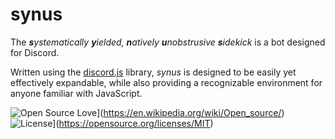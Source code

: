 # synus
The _**s**ystematically **y**ielded, **n**atively **u**nobstrusive **s**idekick_ is a bot designed for Discord.

Written using the [discord.js](https://discord.js.org/#/) library, _synus_ is designed to be easily yet effectively expandable, while also providing a recognizable environment for anyone familiar with JavaScript.

![Open Source Love](https://img.shields.io/badge/open%20source-%E2%9D%A4%EF%B8%8F-red.svg?style=flat-square&logo=appveyor)](https://en.wikipedia.org/wiki/Open_source/)
![License](https://img.shields.io/badge/License-MIT-yellow.svg?style=flat-square&logo=appveyor)](https://opensource.org/licenses/MIT)
